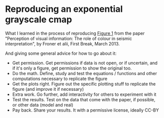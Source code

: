 # Reproducing an exponential grayscale cmap

What I learned in the process of reproducing [Figure 1](https://images.app.goo.gl/aGeNcomJVExzwYJs8) from the paper "Perception of visual information: The role of colour in seismic interpretation", by Froner et alii, First Break, March 2013.

And giving some general advice for how to go about it:

- Get permission. Get permissions if data is not open, or if uncertain, and if it's only a figure, get permission to show the original too.
- Do the math. Define, study and test the equations / functions and other computations necessary to replicate the figure
- Get the plots right. Figure out the specific plotting stuff to replicate the figure (and improve it if necessary)
- Extra work. Go further, add interactivity for others to experiment with it
- Test the results. Test on the data that come with the paper, if possible, or other data (model and real)
- Pay back. Share your results. It with a permissive license, ideally CC-BY
